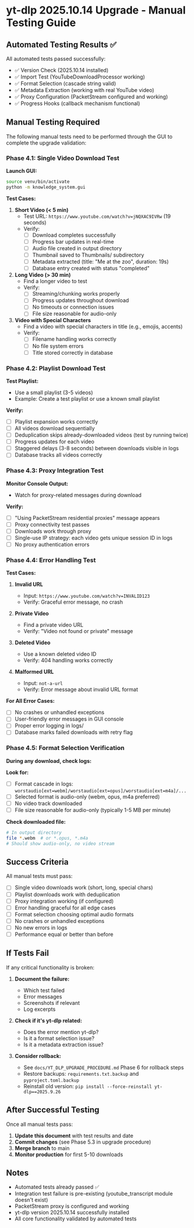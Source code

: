 # yt-dlp 2025.10.14 Upgrade - Manual Testing Guide

## Automated Testing Results ✅

All automated tests passed successfully:
- ✅ Version Check (2025.10.14 installed)
- ✅ Import Test (YouTubeDownloadProcessor working)
- ✅ Format Selection (cascade string valid)
- ✅ Metadata Extraction (working with real YouTube video)
- ✅ Proxy Configuration (PacketStream configured and working)
- ✅ Progress Hooks (callback mechanism functional)

## Manual Testing Required

The following manual tests need to be performed through the GUI to complete the upgrade validation:

### Phase 4.1: Single Video Download Test

**Launch GUI:**
```bash
source venv/bin/activate
python -m knowledge_system.gui
```

**Test Cases:**

1. **Short Video (< 5 min)**
   - Test URL: `https://www.youtube.com/watch?v=jNQXAC9IVRw` (19 seconds)
   - Verify:
     - [ ] Download completes successfully
     - [ ] Progress bar updates in real-time
     - [ ] Audio file created in output directory
     - [ ] Thumbnail saved to Thumbnails/ subdirectory
     - [ ] Metadata extracted (title: "Me at the zoo", duration: 19s)
     - [ ] Database entry created with status "completed"

2. **Long Video (> 30 min)**
   - Find a longer video to test
   - Verify:
     - [ ] Streaming/chunking works properly
     - [ ] Progress updates throughout download
     - [ ] No timeouts or connection issues
     - [ ] File size reasonable for audio-only

3. **Video with Special Characters**
   - Find a video with special characters in title (e.g., emojis, accents)
   - Verify:
     - [ ] Filename handling works correctly
     - [ ] No file system errors
     - [ ] Title stored correctly in database

### Phase 4.2: Playlist Download Test

**Test Playlist:**
- Use a small playlist (3-5 videos)
- Example: Create a test playlist or use a known small playlist

**Verify:**
- [ ] Playlist expansion works correctly
- [ ] All videos download sequentially
- [ ] Deduplication skips already-downloaded videos (test by running twice)
- [ ] Progress updates for each video
- [ ] Staggered delays (3-8 seconds) between downloads visible in logs
- [ ] Database tracks all videos correctly

### Phase 4.3: Proxy Integration Test

**Monitor Console Output:**
- Watch for proxy-related messages during download

**Verify:**
- [ ] "Using PacketStream residential proxies" message appears
- [ ] Proxy connectivity test passes
- [ ] Downloads work through proxy
- [ ] Single-use IP strategy: each video gets unique session ID in logs
- [ ] No proxy authentication errors

### Phase 4.4: Error Handling Test

**Test Cases:**

1. **Invalid URL**
   - Input: `https://www.youtube.com/watch?v=INVALID123`
   - Verify: Graceful error message, no crash

2. **Private Video**
   - Find a private video URL
   - Verify: "Video not found or private" message

3. **Deleted Video**
   - Use a known deleted video ID
   - Verify: 404 handling works correctly

4. **Malformed URL**
   - Input: `not-a-url`
   - Verify: Error message about invalid URL format

**For All Error Cases:**
- [ ] No crashes or unhandled exceptions
- [ ] User-friendly error messages in GUI console
- [ ] Proper error logging in logs/
- [ ] Database marks failed downloads with retry flag

### Phase 4.5: Format Selection Verification

**During any download, check logs:**

**Look for:**
- [ ] Format cascade in logs: `worstaudio[ext=webm]/worstaudio[ext=opus]/worstaudio[ext=m4a]/...`
- [ ] Selected format is audio-only (webm, opus, m4a preferred)
- [ ] No video track downloaded
- [ ] File size reasonable for audio-only (typically 1-5 MB per minute)

**Check downloaded file:**
```bash
# In output directory
file *.webm  # or *.opus, *.m4a
# Should show audio-only, no video stream
```

## Success Criteria

All manual tests must pass:
- [ ] Single video downloads work (short, long, special chars)
- [ ] Playlist downloads work with deduplication
- [ ] Proxy integration working (if configured)
- [ ] Error handling graceful for all edge cases
- [ ] Format selection choosing optimal audio formats
- [ ] No crashes or unhandled exceptions
- [ ] No new errors in logs
- [ ] Performance equal or better than before

## If Tests Fail

If any critical functionality is broken:

1. **Document the failure:**
   - Which test failed
   - Error messages
   - Screenshots if relevant
   - Log excerpts

2. **Check if it's yt-dlp related:**
   - Does the error mention yt-dlp?
   - Is it a format selection issue?
   - Is it a metadata extraction issue?

3. **Consider rollback:**
   - See `docs/YT_DLP_UPGRADE_PROCEDURE.md` Phase 6 for rollback steps
   - Restore backups: `requirements.txt.backup` and `pyproject.toml.backup`
   - Reinstall old version: `pip install --force-reinstall yt-dlp==2025.9.26`

## After Successful Testing

Once all manual tests pass:

1. **Update this document** with test results and date
2. **Commit changes** (see Phase 5.3 in upgrade procedure)
3. **Merge branch** to main
4. **Monitor production** for first 5-10 downloads

## Notes

- Automated tests already passed ✅
- Integration test failure is pre-existing (youtube_transcript module doesn't exist)
- PacketStream proxy is configured and working
- yt-dlp version 2025.10.14 successfully installed
- All core functionality validated by automated tests
